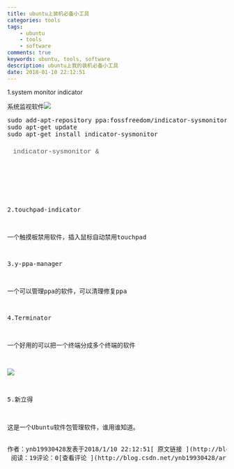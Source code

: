 ```yaml
---
title: ubuntu上装机必备小工具
categories: tools
tags: 
    - ubuntu
    - tools
    - software
comments: true
keywords: ubuntu, tools, software
description: ubuntu上我的装机必备小工具
date: 2018-01-10 22:12:51
---
```


1.system monitor indicator

系统监视软件![](http://img.blog.csdn.net/20180110221331240?watermark/2/text/aHR0cDovL2Jsb2cuY3Nkbi5uZXQveW5iMTk5MzA0Mjg=/font/5a6L5L2T/fontsize/400/fill/I0JBQkFCMA==/dissolve/70/gravity/SouthEast)

<pre name="code" class="html">sudo add-apt-repository ppa:fossfreedom/indicator-sysmonitor
sudo apt-get update
sudo apt-get install indicator-sysmonitor</pre><pre name="code" class="html"><pre style="color: rgb(85, 85, 85); font-size: 15px; font-family: &quot;Courier New&quot;; margin: 5px 8px; padding: 5px;">indicator-sysmonitor &amp;</pre>

<pre></pre>
2.touchpad-indicator

一个触摸板禁用软件，插入鼠标自动禁用touchpad

3.y-ppa-manager

一个可以管理ppa的软件，可以清理修复ppa

4.Terminator

一个好用的可以把一个终端分成多个终端的软件

![](http://img.blog.csdn.net/20180110222615695?watermark/2/text/aHR0cDovL2Jsb2cuY3Nkbi5uZXQveW5iMTk5MzA0Mjg=/font/5a6L5L2T/fontsize/400/fill/I0JBQkFCMA==/dissolve/70/gravity/SouthEast)

5.新立得

这是一个Ubuntu软件包管理软件，谁用谁知道。

<div>作者：ynb19930428发表于2018/1/10 22:12:51[ 原文链接 ](http://blog.csdn.net/ynb19930428/article/details/79028942)</div><div> 阅读：19评论：0[查看评论 ](http://blog.csdn.net/ynb19930428/article/details/79028942#commentstarget =) </div>